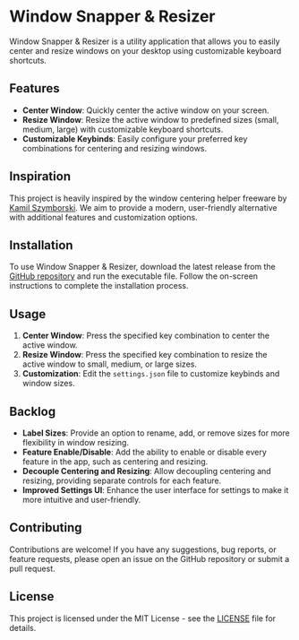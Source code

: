 # Window Snapper & Resizer

Window Snapper & Resizer is a utility application that allows you to easily center and resize windows on your desktop using customizable keyboard shortcuts.

## Features

- **Center Window**: Quickly center the active window on your screen.
- **Resize Window**: Resize the active window to predefined sizes (small, medium, large) with customizable keyboard shortcuts.
- **Customizable Keybinds**: Easily configure your preferred key combinations for centering and resizing windows.

## Inspiration

This project is heavily inspired by the window centering helper freeware by [Kamil Szymborski](https://www.szymborski.net/software/). We aim to provide a modern, user-friendly alternative with additional features and customization options.

## Installation

To use Window Snapper & Resizer, download the latest release from the [GitHub repository](https://github.com/devail1/window-snapper-resizer) and run the executable file. Follow the on-screen instructions to complete the installation process.

## Usage

1. **Center Window**: Press the specified key combination to center the active window.
2. **Resize Window**: Press the specified key combination to resize the active window to small, medium, or large sizes.
3. **Customization**: Edit the `settings.json` file to customize keybinds and window sizes.

## Backlog

- **Label Sizes**: Provide an option to rename, add, or remove sizes for more flexibility in window resizing.
- **Feature Enable/Disable**: Add the ability to enable or disable every feature in the app, such as centering and resizing.
- **Decouple Centering and Resizing**: Allow decoupling centering and resizing, providing separate controls for each feature.
- **Improved Settings UI**: Enhance the user interface for settings to make it more intuitive and user-friendly.

## Contributing

Contributions are welcome! If you have any suggestions, bug reports, or feature requests, please open an issue on the GitHub repository or submit a pull request.

## License

This project is licensed under the MIT License - see the [LICENSE](LICENSE) file for details.
